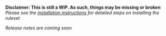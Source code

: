 **Disclaimer: This is still a WIP. As such, things may be missing or broken**
_Please see the [installation instructions](https://github.com/Game4all/gamebosu#installation-instructions) for detailed steps on installing the ruleset_

_Release notes are coming soon_